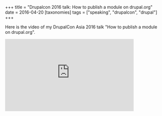 +++
title = "Drupalcon 2016 talk: How to publish a module on drupal.org"
date = 2016-04-20
[taxonomies]
tags = ["speaking", "drupalcon", "drupal"]
+++

Here is the video of my DrupalCon Asia 2016 talk "How to publish a module on drupal.org".

<iframe width="420" height="236" src="https://www.youtube-nocookie.com/embed/JWLb--cb33E" frameborder="0" allow="accelerometer; autoplay; encrypted-media; gyroscope; picture-in-picture" allowfullscreen></iframe>

<!-- more -->
